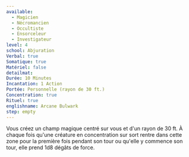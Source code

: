 ```yaml
---
available:
  - Magicien
  - Nécromancien
  - Occultiste
  - Ensorceleur
  - Investigateur
level: 4
school: Abjuration
Verbal: true
Somatique: true
Matériel: false
detailmat:
Durée: 10 Minutes
Incantation: 1 Action
Portée: Personnelle (rayon de 30 ft.)
Concentration: true
Rituel: true
englishname: Arcane Bulwark
step: empty
---
```

Vous créez un champ magique centré sur vous et d'un rayon de 30 ft. À chaque fois qu'une créature en concentration sur sort rentre dans cette zone pour la première fois pendant son tour ou qu'elle y commence son tour, elle prend 1d8 dégâts de force.